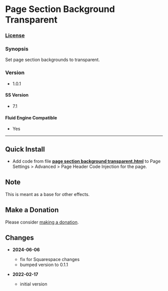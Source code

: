 # Page Section Background Transparent

### [License][1]

### Synopsis

Set page section backgrounds to transparent.

### Version

  * 1.0.1

#### SS Version

  * 7.1

#### Fluid Engine Compatible

  * Yes

---

## Quick Install

* Add code from file **[page section background transparent.html][2]** to Page
  Settings > Advanced > Page Header Code Injection for the page.

## Note

This is meant as a base for other effects.

## Make a Donation

Please consider [making a donation][3].

## Changes

* **2024-06-06**
  
  * fix for Squarespace changes
  * bumped version to 0.1.1
  
* **2022-02-17**
  
  * initial version

[1]: https://github.com/tomsWebConsulting/twcsl/blob/main/LICENSE.txt#L1
[2]: page%20section%20background%20transparent.html#L1
[3]: https://github.com/tomsWebConsulting/twcsl#make-a-donation
